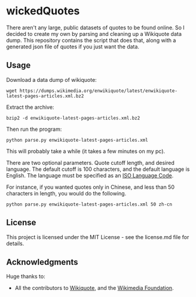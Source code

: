 # wickedQuotes

There aren't any large, public datasets of quotes to be found online. So I decided to create my own by parsing and cleaning up a Wikiquote data dump. This repository contains the script that does that, along with a generated json file of quotes if you just want the data.

## Usage

Download a data dump of wikiquote:

`wget https://dumps.wikimedia.org/enwikiquote/latest/enwikiquote-latest-pages-articles.xml.bz2`

Extract the archive:

`bzip2 -d enwikiquote-latest-pages-articles.xml.bz2`

Then run the program:

`python parse.py enwikiquote-latest-pages-articles.xml`

This will probably take a while (it takes a few minutes on my pc). 

There are two optional parameters. Quote cutoff length, and desired language. The default cutoff is 100 characters, and the default language is English. The language must be specified as an [ISO Language Code](https://www.w3schools.com/tags/ref_language_codes.asp).

For instance, if you wanted quotes only in Chinese, and less than 50 characters in length, you would do the following.

`python parse.py enwikiquote-latest-pages-articles.xml 50 zh-cn`

## License

This project is licensed under the MIT License - see the license.md file for details.

## Acknowledgments
Huge thanks to:
* All the contributors to [Wikiquote](https://en.wikiquote.org/wiki/Main_Page), and the [Wikimedia Foundation](https://wikimediafoundation.org/wiki/Home).
